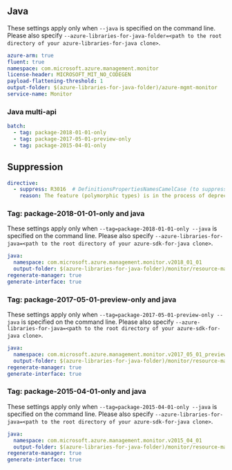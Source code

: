 ## Java

These settings apply only when `--java` is specified on the command line.
Please also specify `--azure-libraries-for-java-folder=<path to the root directory of your azure-libraries-for-java clone>`.

``` yaml $(java)
azure-arm: true
fluent: true
namespace: com.microsoft.azure.management.monitor
license-header: MICROSOFT_MIT_NO_CODEGEN
payload-flattening-threshold: 1
output-folder: $(azure-libraries-for-java-folder)/azure-mgmt-monitor
service-name: Monitor
```

### Java multi-api

``` yaml $(java) && $(multiapi)
batch:
  - tag: package-2018-01-01-only
  - tag: package-2017-05-01-preview-only
  - tag: package-2015-04-01-only
```

## Suppression

``` yaml
directive:
  - suppress: R3016  # DefinitionsPropertiesNamesCamelCase (to suppress the error due to odata.type)
    reason: The feature (polymorphic types) is in the process of deprecation and fixing this will require changes in the backend.
```

### Tag: package-2018-01-01-only and java

These settings apply only when `--tag=package-2018-01-01-only --java` is specified on the command line.
Please also specify `--azure-libraries-for-java=<path to the root directory of your azure-sdk-for-java clone>`.

``` yaml $(tag) == 'package-2018-01-01-only' && $(java) && $(multiapi)
java:
  namespace: com.microsoft.azure.management.monitor.v2018_01_01
  output-folder: $(azure-libraries-for-java-folder)/monitor/resource-manager/v2018_01_01
regenerate-manager: true
generate-interface: true
```

### Tag: package-2017-05-01-preview-only and java

These settings apply only when `--tag=package-2017-05-01-preview-only --java` is specified on the command line.
Please also specify `--azure-libraries-for-java=<path to the root directory of your azure-sdk-for-java clone>`.

``` yaml $(tag) == 'package-2017-05-01-preview-only' && $(java) && $(multiapi)
java:
  namespace: com.microsoft.azure.management.monitor.v2017_05_01_preview
  output-folder: $(azure-libraries-for-java-folder)/monitor/resource-manager/v2017_05_01_preview
regenerate-manager: true
generate-interface: true
```

### Tag: package-2015-04-01-only and java

These settings apply only when `--tag=package-2015-04-01-only --java` is specified on the command line.
Please also specify `--azure-libraries-for-java=<path to the root directory of your azure-sdk-for-java clone>`.

``` yaml $(tag) == 'package-2015-04-01-only' && $(java) && $(multiapi)
java:
  namespace: com.microsoft.azure.management.monitor.v2015_04_01
  output-folder: $(azure-libraries-for-java-folder)/monitor/resource-manager/v2015_04_01
regenerate-manager: true
generate-interface: true
```